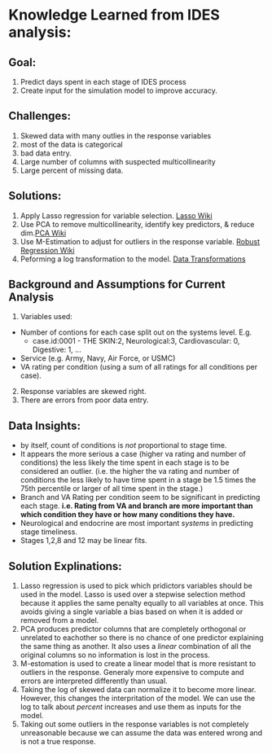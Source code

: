 # Knowledge Learned from IDES analysis:

## Goal: 

  1. Predict days spent in each stage of IDES process
  2. Create input for the simulation model to improve accuracy.  
   
## Challenges:

  1. Skewed data with many outlies in the response variables 
  2. most of the data is categorical
  3. bad data entry. 
  4. Large number of columns with suspected multicollinearity 
  5. Large percent of missing data.

## Solutions:

  1. Apply Lasso regression for variable selection. [Lasso Wiki](https://en.wikipedia.org/wiki/Lasso_(statistics))
  2. Use PCA to remove multicollinearity, identify key predictors, & reduce dim.[PCA Wiki]( https://en.wikipedia.org/wiki/Principal_component_analysis) 
  3. Use M-Estimation to adjust for outliers in the response variable.  [Robust Regression Wiki](https://en.wikipedia.org/wiki/Robust_regression)
  4. Peforming a log transformation to the model. [Data Transformations](https://en.wikipedia.org/wiki/Data_transformation_(statistics))

## Background and Assumptions for Current Analysis

  1. Variables used: 
   * Number of contions for each case split out on the systems level. E.g.
     * case.id:0001 - THE SKIN:2, Neurological:3, Cardiovascular: 0, Digestive: 1, ...
   * Service (e.g. Army, Navy, Air Force, or USMC)
   * VA rating per condition (using a sum of all ratings for all conditions per case).
  2. Response variables are skewed right.
  3. There are errors from poor data entry. 

## Data Insights:

  * by itself, count of conditions is *not* proportional to stage time. 
  * It appears the more serious a case (higher va rating and number of conditions) the less likely the time spent in each stage is to be considered an outlier. (i.e. the higher the va rating and number of conditions the less likely to have time spent in a stage be 1.5 times the 75th percentile or larger of all time spent in the stage.)
  * Branch and VA Rating per condition seem to be significant in predicting each stage. **i.e. Rating from VA and branch are more important than which condition they have or how many conditions they have.** 
  * Neurological and endocrine are most important *systems* in predicting stage timeliness. 
  * Stages 1,2,8 and 12 may be linear fits. 

## Solution Explinations:

  1. Lasso regression is used to pick which pridictors variables should be used in the model. Lasso is used over a stepwise selection method because it applies the same penalty equally to all variables at once. This avoids giving a single variable a bias based on when it is added or removed from a model. 
  2. PCA produces predictor columns that are completely orthogonal or unrelated to eachother so there is no chance of one predictor explaining the same thing as another. It also uses a *linear* combination of all the original columns so no information is lost in the process. 
  3. M-estomation is used to create a linear model that is more resistant to outliers in the response. Generaly more expensive to compute and errors are interpreted differently than usual. 
  4. Taking the log of skewed data can normalize it to become more linear. However, this changes the interpritation of the model. We can use the log to talk about *percent* increases and use them as inputs for the model.
  5. Taking out some outliers in the response variables is not completely unreasonable because we can assume the data was entered wrong and is not a true response.
